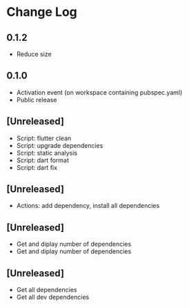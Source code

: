 # Change Log

## 0.1.2

- Reduce size

## 0.1.0

- Activation event (on workspace containing pubspec.yaml)
- Public release

## [Unreleased]

- Script: flutter clean
- Script: upgrade dependencies
- Script: static analysis
- Script: dart format
- Script: dart fix

## [Unreleased]

- Actions: add dependency, install all dependencies

## [Unreleased]

- Get and diplay number of dependencies
- Get and diplay number of dependencies

## [Unreleased]

- Get all dependencies
- Get all dev dependencies